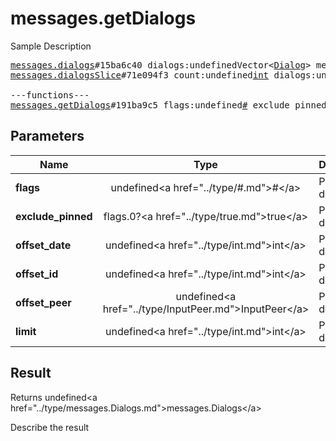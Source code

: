 # messages.getDialogs

Sample Description

<pre>
<a href="../constructor/messages.dialogs">messages.dialogs</a>#15ba6c40 dialogs:undefinedVector&lt;<a href="../type/Dialog.md">Dialog</a>&gt; messages:undefinedVector&lt;<a href="../type/Message.md">Message</a>&gt; chats:undefinedVector&lt;<a href="../type/Chat.md">Chat</a>&gt; users:undefinedVector&lt;<a href="../type/User.md">User</a>&gt; = undefined<a href="../type/messages.Dialogs.md">messages.Dialogs</a>;
<a href="../constructor/messages.dialogsSlice">messages.dialogsSlice</a>#71e094f3 count:undefined<a href="../type/int.md">int</a> dialogs:undefinedVector&lt;<a href="../type/Dialog.md">Dialog</a>&gt; messages:undefinedVector&lt;<a href="../type/Message.md">Message</a>&gt; chats:undefinedVector&lt;<a href="../type/Chat.md">Chat</a>&gt; users:undefinedVector&lt;<a href="../type/User.md">User</a>&gt; = undefined<a href="../type/messages.Dialogs.md">messages.Dialogs</a>;

---functions---
<a href="../method/messages.getDialogs.md">messages.getDialogs</a>#191ba9c5 flags:undefined<a href="../type/#.md">#</a> exclude_pinned:flags.0?<a href="../type/true.md">true</a> offset_date:undefined<a href="../type/int.md">int</a> offset_id:undefined<a href="../type/int.md">int</a> offset_peer:undefined<a href="../type/InputPeer.md">InputPeer</a> limit:undefined<a href="../type/int.md">int</a> = undefined<a href="../type/messages.Dialogs.md">messages.Dialogs</a>;
</pre>

## Parameters

| Name | Type | Description |
|------|:----:|-------------|
| **flags** | undefined&lt;a href=&#34;../type/#.md&#34;&gt;#&lt;/a&gt; | Param description |
| **exclude_pinned** | flags.0?&lt;a href=&#34;../type/true.md&#34;&gt;true&lt;/a&gt; | Param description |
| **offset_date** | undefined&lt;a href=&#34;../type/int.md&#34;&gt;int&lt;/a&gt; | Param description |
| **offset_id** | undefined&lt;a href=&#34;../type/int.md&#34;&gt;int&lt;/a&gt; | Param description |
| **offset_peer** | undefined&lt;a href=&#34;../type/InputPeer.md&#34;&gt;InputPeer&lt;/a&gt; | Param description |
| **limit** | undefined&lt;a href=&#34;../type/int.md&#34;&gt;int&lt;/a&gt; | Param description |

## Result

Returns undefined&lt;a href=&#34;../type/messages.Dialogs.md&#34;&gt;messages.Dialogs&lt;/a&gt;

Describe the result

